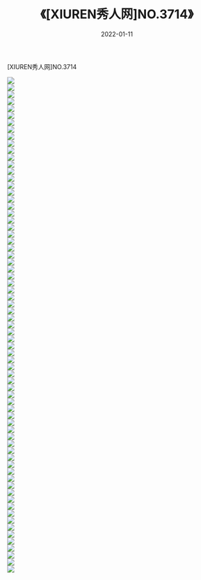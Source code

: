 ﻿---
layout: post
title:  《[XIUREN秀人网]NO.3714》
date:   2022-01-11
img: http://img.660000.xyz/Sharelink/秀人网/秀人网第04部分/[XIUREN秀人网]NO.3714/000.jpg
categories: [美女, 清纯, 唯美]
---

[XIUREN秀人网]NO.3714

 ![](http://img.660000.xyz/Sharelink/秀人网/秀人网第04部分/[XIUREN秀人网]NO.3714/001.jpg) <br>![](http://img.660000.xyz/Sharelink/秀人网/秀人网第04部分/[XIUREN秀人网]NO.3714/002.jpg) <br>![](http://img.660000.xyz/Sharelink/秀人网/秀人网第04部分/[XIUREN秀人网]NO.3714/003.jpg) <br>![](http://img.660000.xyz/Sharelink/秀人网/秀人网第04部分/[XIUREN秀人网]NO.3714/004.jpg) <br>![](http://img.660000.xyz/Sharelink/秀人网/秀人网第04部分/[XIUREN秀人网]NO.3714/005.jpg) <br>![](http://img.660000.xyz/Sharelink/秀人网/秀人网第04部分/[XIUREN秀人网]NO.3714/006.jpg) <br>![](http://img.660000.xyz/Sharelink/秀人网/秀人网第04部分/[XIUREN秀人网]NO.3714/007.jpg) <br>![](http://img.660000.xyz/Sharelink/秀人网/秀人网第04部分/[XIUREN秀人网]NO.3714/008.jpg) <br>![](http://img.660000.xyz/Sharelink/秀人网/秀人网第04部分/[XIUREN秀人网]NO.3714/009.jpg) <br>![](http://img.660000.xyz/Sharelink/秀人网/秀人网第04部分/[XIUREN秀人网]NO.3714/010.jpg) <br>![](http://img.660000.xyz/Sharelink/秀人网/秀人网第04部分/[XIUREN秀人网]NO.3714/011.jpg) <br>![](http://img.660000.xyz/Sharelink/秀人网/秀人网第04部分/[XIUREN秀人网]NO.3714/012.jpg) <br>![](http://img.660000.xyz/Sharelink/秀人网/秀人网第04部分/[XIUREN秀人网]NO.3714/013.jpg) <br>![](http://img.660000.xyz/Sharelink/秀人网/秀人网第04部分/[XIUREN秀人网]NO.3714/014.jpg) <br>![](http://img.660000.xyz/Sharelink/秀人网/秀人网第04部分/[XIUREN秀人网]NO.3714/015.jpg) <br>![](http://img.660000.xyz/Sharelink/秀人网/秀人网第04部分/[XIUREN秀人网]NO.3714/016.jpg) <br>![](http://img.660000.xyz/Sharelink/秀人网/秀人网第04部分/[XIUREN秀人网]NO.3714/017.jpg) <br>![](http://img.660000.xyz/Sharelink/秀人网/秀人网第04部分/[XIUREN秀人网]NO.3714/018.jpg) <br>![](http://img.660000.xyz/Sharelink/秀人网/秀人网第04部分/[XIUREN秀人网]NO.3714/019.jpg) <br>![](http://img.660000.xyz/Sharelink/秀人网/秀人网第04部分/[XIUREN秀人网]NO.3714/020.jpg) <br>![](http://img.660000.xyz/Sharelink/秀人网/秀人网第04部分/[XIUREN秀人网]NO.3714/021.jpg) <br>![](http://img.660000.xyz/Sharelink/秀人网/秀人网第04部分/[XIUREN秀人网]NO.3714/022.jpg) <br>![](http://img.660000.xyz/Sharelink/秀人网/秀人网第04部分/[XIUREN秀人网]NO.3714/023.jpg) <br>![](http://img.660000.xyz/Sharelink/秀人网/秀人网第04部分/[XIUREN秀人网]NO.3714/024.jpg) <br>![](http://img.660000.xyz/Sharelink/秀人网/秀人网第04部分/[XIUREN秀人网]NO.3714/025.jpg) <br>![](http://img.660000.xyz/Sharelink/秀人网/秀人网第04部分/[XIUREN秀人网]NO.3714/026.jpg) <br>![](http://img.660000.xyz/Sharelink/秀人网/秀人网第04部分/[XIUREN秀人网]NO.3714/027.jpg) <br>![](http://img.660000.xyz/Sharelink/秀人网/秀人网第04部分/[XIUREN秀人网]NO.3714/028.jpg) <br>![](http://img.660000.xyz/Sharelink/秀人网/秀人网第04部分/[XIUREN秀人网]NO.3714/029.jpg) <br>![](http://img.660000.xyz/Sharelink/秀人网/秀人网第04部分/[XIUREN秀人网]NO.3714/030.jpg) <br>![](http://img.660000.xyz/Sharelink/秀人网/秀人网第04部分/[XIUREN秀人网]NO.3714/031.jpg) <br>![](http://img.660000.xyz/Sharelink/秀人网/秀人网第04部分/[XIUREN秀人网]NO.3714/032.jpg) <br>![](http://img.660000.xyz/Sharelink/秀人网/秀人网第04部分/[XIUREN秀人网]NO.3714/033.jpg) <br>![](http://img.660000.xyz/Sharelink/秀人网/秀人网第04部分/[XIUREN秀人网]NO.3714/034.jpg) <br>![](http://img.660000.xyz/Sharelink/秀人网/秀人网第04部分/[XIUREN秀人网]NO.3714/035.jpg) <br>![](http://img.660000.xyz/Sharelink/秀人网/秀人网第04部分/[XIUREN秀人网]NO.3714/036.jpg) <br>![](http://img.660000.xyz/Sharelink/秀人网/秀人网第04部分/[XIUREN秀人网]NO.3714/037.jpg) <br>![](http://img.660000.xyz/Sharelink/秀人网/秀人网第04部分/[XIUREN秀人网]NO.3714/038.jpg) <br>![](http://img.660000.xyz/Sharelink/秀人网/秀人网第04部分/[XIUREN秀人网]NO.3714/039.jpg) <br>![](http://img.660000.xyz/Sharelink/秀人网/秀人网第04部分/[XIUREN秀人网]NO.3714/040.jpg) <br>![](http://img.660000.xyz/Sharelink/秀人网/秀人网第04部分/[XIUREN秀人网]NO.3714/041.jpg) <br>![](http://img.660000.xyz/Sharelink/秀人网/秀人网第04部分/[XIUREN秀人网]NO.3714/042.jpg) <br>![](http://img.660000.xyz/Sharelink/秀人网/秀人网第04部分/[XIUREN秀人网]NO.3714/043.jpg) <br>![](http://img.660000.xyz/Sharelink/秀人网/秀人网第04部分/[XIUREN秀人网]NO.3714/044.jpg) <br>![](http://img.660000.xyz/Sharelink/秀人网/秀人网第04部分/[XIUREN秀人网]NO.3714/045.jpg) <br>![](http://img.660000.xyz/Sharelink/秀人网/秀人网第04部分/[XIUREN秀人网]NO.3714/046.jpg) <br>![](http://img.660000.xyz/Sharelink/秀人网/秀人网第04部分/[XIUREN秀人网]NO.3714/047.jpg) <br>![](http://img.660000.xyz/Sharelink/秀人网/秀人网第04部分/[XIUREN秀人网]NO.3714/048.jpg) <br>![](http://img.660000.xyz/Sharelink/秀人网/秀人网第04部分/[XIUREN秀人网]NO.3714/049.jpg) <br>![](http://img.660000.xyz/Sharelink/秀人网/秀人网第04部分/[XIUREN秀人网]NO.3714/050.jpg) <br>![](http://img.660000.xyz/Sharelink/秀人网/秀人网第04部分/[XIUREN秀人网]NO.3714/051.jpg) <br>![](http://img.660000.xyz/Sharelink/秀人网/秀人网第04部分/[XIUREN秀人网]NO.3714/052.jpg) <br>![](http://img.660000.xyz/Sharelink/秀人网/秀人网第04部分/[XIUREN秀人网]NO.3714/053.jpg) <br>![](http://img.660000.xyz/Sharelink/秀人网/秀人网第04部分/[XIUREN秀人网]NO.3714/054.jpg) <br>![](http://img.660000.xyz/Sharelink/秀人网/秀人网第04部分/[XIUREN秀人网]NO.3714/055.jpg) <br>![](http://img.660000.xyz/Sharelink/秀人网/秀人网第04部分/[XIUREN秀人网]NO.3714/056.jpg) <br>![](http://img.660000.xyz/Sharelink/秀人网/秀人网第04部分/[XIUREN秀人网]NO.3714/057.jpg) <br>![](http://img.660000.xyz/Sharelink/秀人网/秀人网第04部分/[XIUREN秀人网]NO.3714/058.jpg) <br>![](http://img.660000.xyz/Sharelink/秀人网/秀人网第04部分/[XIUREN秀人网]NO.3714/059.jpg) <br>![](http://img.660000.xyz/Sharelink/秀人网/秀人网第04部分/[XIUREN秀人网]NO.3714/060.jpg) <br>![](http://img.660000.xyz/Sharelink/秀人网/秀人网第04部分/[XIUREN秀人网]NO.3714/061.jpg) <br>![](http://img.660000.xyz/Sharelink/秀人网/秀人网第04部分/[XIUREN秀人网]NO.3714/062.jpg) <br>![](http://img.660000.xyz/Sharelink/秀人网/秀人网第04部分/[XIUREN秀人网]NO.3714/063.jpg) <br>![](http://img.660000.xyz/Sharelink/秀人网/秀人网第04部分/[XIUREN秀人网]NO.3714/064.jpg) <br>![](http://img.660000.xyz/Sharelink/秀人网/秀人网第04部分/[XIUREN秀人网]NO.3714/065.jpg) <br>![](http://img.660000.xyz/Sharelink/秀人网/秀人网第04部分/[XIUREN秀人网]NO.3714/066.jpg) <br>![](http://img.660000.xyz/Sharelink/秀人网/秀人网第04部分/[XIUREN秀人网]NO.3714/067.jpg) <br>![](http://img.660000.xyz/Sharelink/秀人网/秀人网第04部分/[XIUREN秀人网]NO.3714/068.jpg) <br>![](http://img.660000.xyz/Sharelink/秀人网/秀人网第04部分/[XIUREN秀人网]NO.3714/069.jpg) <br>![](http://img.660000.xyz/Sharelink/秀人网/秀人网第04部分/[XIUREN秀人网]NO.3714/070.jpg) <br>![](http://img.660000.xyz/Sharelink/秀人网/秀人网第04部分/[XIUREN秀人网]NO.3714/071.jpg) <br>